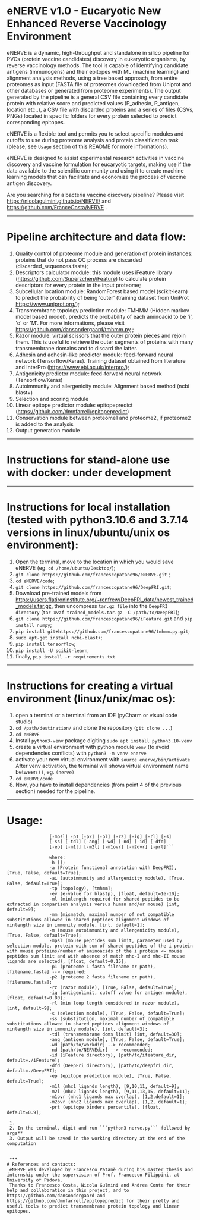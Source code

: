 # eNERVE v1.0 - Eucaryotic New Enhanced Reverse Vaccinology Environment

 eNERVE is a dynamic, high-throughput and standalone in silico pipeline for PVCs (protein vaccine candidates) discovery in eukaryotic organisms, by reverse vaccinology methods. 
 The tool is capable of identifying candidate antigens (immunogens) and their epitopes with ML (machine learning) and alignment analysis methods, using a tree based approach, from entire proteomes as input (FASTA file of proteomes downloaded from Uniprot and other databases or generated from proteome experiments).
 The output generated by the pipeline is a general CSV file containing every candidate protein with relative score and predicted values (P_adhesin, P_antigen, location etc..), a CSV file with discarded proteins and a series of files (CSVs, PNGs) located in specific folders for every protein selected to predict coresponding epitopes. 
 
 eNERVE is a flexible tool and permits you to select specific modules and cutoffs to use during proteome analysis and protein classification task (please, see ```Usage``` section of this README for more informations).

eNERVE is designed to assist experimental research activities in vaccine discovery and vaccine formulation for eucaryotic targets, making use if the data available to the scientific community and using it to create machine learning models that can facilitate and economize the process of vaccine antigen discovery.

Are you searching for a bacteria vaccine discovery pipeline? Please visit https://nicolagulmini.github.io/NERVE/ and https://github.com/FranceCosta/NERVE .
 
 ***
 # Pipeline architecture and data flow:
 
 1. Quality control of proteome module and generation of protein instances: proteins that do not pass QC process are discarded (discarded_sequences.fasta);
 2. Descriptors calculator module: this module uses iFeature library (https://github.com/Superzchen/iFeature) to calculate protein descriptors for every protein in the input proteome;
 3. Subcellular location module: RandomForest based model (scikit-learn) to predict the probability of being 'outer' (training dataset from UniProt https://www.uniprot.org/);
 4. Transmembrane topology prediction module: TMHMM (Hidden markov model based model), predicts the probability of each aminoacid to be 'i', 'o' or 'M'. For more informations, please visit https://github.com/dansondergaard/tmhmm.py ;
 5. Razor module: virtual scissors that the outer protein pieces and rejoin them. This is useful to retrieve the outer segments of proteins with many transmembrane domains and to discard the latter.
 6. Adhesin and adhesin-like predictor module: feed-forward neural network (Tensorflow/Keras). Training dataset obtained from literature and InterPro (https://www.ebi.ac.uk/interpro/);
 7. Antigenicity predictor module: feed-forward neural network (Tensorflow/Keras)
 8. Autoimmunity and allergenicity module: Alignment based method (ncbi blast+)
 9. Selection and scoring module
 10. Linear epitope predictor module: epitopepredict (https://github.com/dmnfarrell/epitopepredict)
 11. Conservation module between proteome1 and proteome2, if proteome2 is added to the analysis
 12. Output generation module
 ***
 
 # Instructions for stand-alone use with docker: under development
 
 ***
 # Instructions for local installation (tested with python3.10.6 and 3.7.14 versions in linux/ubuntu/unix os environment):
 
 1. Open the terminal, move to the location in which you would save eNERVE (eg. ```cd /home/ubuntu/Desktop/```);
 2. ``` git clone https://github.com/francescopatane96/eNERVE.git ``` ;
 3. ``` cd eNERVE/code ```;
 4. ``` git clone https://github.com/francescopatane96/DeepFRI.git ```;
 5. Download pre-trained models from https://users.flatironinstitute.org/~renfrew/DeepFRI_data/newest_trained_models.tar.gz, then uncompress ```tar.gz file``` into the ```DeepFRI directory``` (```tar xvzf trained_models.tar.gz -C /path/to/DeepFRI```);
 6. ``` git clone https://github.com/francescopatane96/iFeature.git ``` and ```pip install numpy```;
 7. ``` pip install git+https://github.com/francescopatane96/tmhmm.py.git ```;
 8. ``` sudo apt-get install ncbi-blast+ ```;
 9. ``` pip install tensorflow ```;
 10. ``` pip install -U scikit-learn ```;
 11. finally, ``` pip install -r requirements.txt ```
 
***
# Instructions for creating a virtual environment (linux/unix/mac os):
1. open a terminal or a terminal from an IDE (pyCharm or visual code studio)
2. ```cd /path/destination/``` and clone the repository (```git clone ...```)
3. ```cd eNERVE```
4. Install ```python3-venv``` package digiting ```sudo apt install python3.10-venv ```
5. create a virtual environment with python module ```venv``` (to avoid dependencies conflicts) with ```python3 -m venv enerve```
6. activate your new virtual environment with ```source enerve/bin/activate```
After venv activation, the terminal will shows virtual environment name between ```()```, eg. ```(nerve)```
7. ```cd eNERVE/code```
8. Now, you have to install dependencies (from point 4 of the previous section) needed for the pipeline.

***
# Usage:
```usage: nerve.py [-h] [-a] [-ai] [-tp] [-ev] [-ml] [-mm] [-m]
                [-mpsl] -p1 [-p2] [-pl] [-rz] [-ig] [-rl] [-s]
                [-ss] [-tdl] [-ang] [-wd] [-nd] [-id] [-dfd]
                [-ep] [-m1l] [-m2l] [-m1ovr] [-m2ovr] [-prt]```
                
                where:
                -h [];
                -a (Protein functional annotation with DeepFRI), [True, False, default=True];
                -ai (autoimmunity and allergenicity module), [True, False, default=True];
                -tp (topology), [tmhmm];
                -ev (e-value for blastp), [float, default=1e-10];
                -ml (minlength required for shared peptides to be extracted in comparison analysis versus human and/or mouse) [int, default=9];
                -mm (mismatch, maximal number of not compatible substitutions allowed in shared peptides alignment windows of minlength size in immunity module, [int, default=1];
                -m (mouse autoimmunity and allergenicity module), [True, False, default=True];
                -mpsl (mouse peptides sum limit, parameter used by selection module. protein with sum of shared peptides of the i protein with mouse proteins/number of aminoacids of the i protein <= mouse peptides sum limit and with absence of match mhc-I and mhc-II mouse ligands are selected), [float, default=0.15];
                -p1 (proteome 1 fasta filename or path), [filename.fasta] --> required;
                -p2 (proteome 2 fasta filename or path), [filename.fasta];
                -rz (razor module), [True, False, default=True];
                -ig (antigenlimit, cutoff value for antigen module), [float, default=0.80];
                -rl (min loop length considered in razor module), [int, default=9];
                -s (selection module), [True, False, default=True];
                -ss (substitution, maximal number of compatible substitutions allowed in shared peptides alignment windows of minlength size in immunity module), [int, default=3];
                -tdl (transmembrane doms limit) [int, default=30];
                -ang (antigen module), [True, False, default=True];
                -wd [path/to/workdir] --> recommended;
                -nd [path/to/NERVEdir] --> recommended;
                -id (iFeature directory), [path/to/ifeature_dir, default=./iFeature];
                -dfd (DeepFri directory), [path/to/deepfri_dir, default=./DeepFRI];
                -ep (epitope prediction module), [True, False, default=True];
                -m1l (mhc1 ligands length), [9,10,11, default=9];
                -m2l (mhc2 ligands length), [9,11,13,15, default=11];
                -m1ovr (mhc1 ligands max overlap), [1,2,default=1];
                -m2ovr (mhc2 ligands max overlap), [1,2, default=1];
                -prt (epitope binders percentile), [float, default=0.9];

 1.
 2. In the terminal, digit and run ```python3 nerve.py``` followed by args**
 3. Output will be saved in the working directory at the end of the computation
 
 
 ***
# References and contacts:
 eNERVE was developed by Francesco Patanè during his master thesis and internship under the supervision of Prof. Francesco Filippini, at University of Padova.
 Thanks to Francesco Costa, Nicola Gulmini and Andrea Conte for their help and collaboration in this project, and to https://github.com/dansondergaard and https://github.com/dmnfarrell/epitopepredict for their pretty and useful tools to predict transmembrane protein topology and linear epitopes.
 
 
